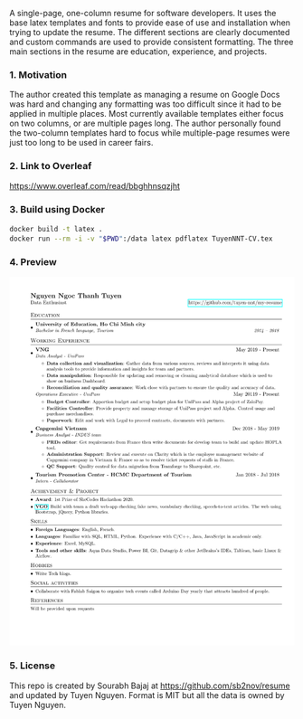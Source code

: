 A single-page, one-column resume for software developers. It uses the base latex templates and fonts to provide ease of use and installation when trying to update the resume. The different sections are clearly documented and custom commands are used to provide consistent formatting. The three main sections in the resume are education, experience, and projects.

### 1. Motivation

The author created this template as managing a resume on Google Docs was hard and changing any formatting was too difficult since it had to be applied in multiple places. Most currently available templates either focus on two columns, or are multiple pages long. The author personally found the two-column templates hard to focus while multiple-page resumes were just too long to be used in career fairs.

### 2. Link to Overleaf
https://www.overleaf.com/read/bbghhnsqzjht

### 3. Build using Docker

```sh
docker build -t latex .
docker run --rm -i -v "$PWD":/data latex pdflatex TuyenNNT-CV.tex
```

### 4. Preview

![Resume Screenshot](/TuyenNNT-CV.png)

### 5. License

This repo is created by Sourabh Bajaj at https://github.com/sb2nov/resume and updated by Tuyen Nguyen. Format is MIT but all the data is owned by Tuyen Nguyen.
